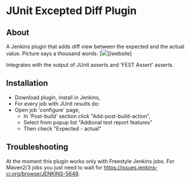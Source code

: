 
JUnit Excepted Diff Plugin
==========

About
-----
A Jenkins plugin that adds diff view between the expected and the actual value.
Picture says a thousand words:
[![][Screenshot]][website]

Integrates with the output of JUnit asserts and 'FEST Assert' asserts.

Installation
-----
* Download plugin, install in Jenkins,
* For every job with JUnit results do:
* Open job 'configure' page,
  * In 'Post-build' section click "Add-post-build-action",
  * Select from popup list "Addional test report features"
  * Then check "Expected - actual"


Troubleshooting
-----
At the moment this plugin works only with Freestyle Jenkins jobs.
For Maven2/3 jobs you just need to wait for https://issues.jenkins-ci.org/browse/JENKINS-5649.

[Screenshot]: https://sites.google.com/site/usultis/expected-actual.png?attredirects=0&d=1
